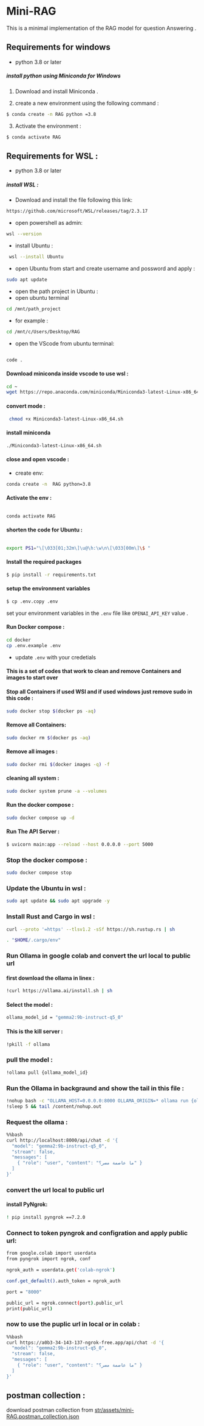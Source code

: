 # Mini-RAG

This is a minimal implementation of the RAG model for question Answering .

## Requirements for windows
 
 - python 3.8 or later

 ##### install python using Miniconda for Windows

1) Download and install Miniconda .

2) create a new environment using the following command :
```bash 
$ conda create -n RAG python =3.8

```
3) Activate the environment :
```bash 
$ conda activate RAG 

```
## Requirements for WSL :

- python 3.8 or later

##### install WSL :
* Download and install the file following this link: 
```bash
https://github.com/microsoft/WSL/releases/tag/2.3.17

```
* open powershell as admin:
```bash
wsl --version
```

* install Ubuntu :
```bash
 wsl --install Ubuntu

 ```
 * open Ubuntu from start and create username and possword and apply :

 ```bash
 sudo apt update

 ```

* open the path project in Ubuntu  :
* open ubuntu terminal 
```bash
cd /mnt/path_project 

```
* for example :
```bash 
cd /mnt/c/Users/Desktop/RAG

```
* open the VScode from ubuntu terminal:
```bash

code .

```
#### Download miniconda inside vscode to use wsl :
```bash 
cd ~
wget https://repo.anaconda.com/miniconda/Miniconda3-latest-Linux-x86_64.sh

``` 
#### convert mode :
```bash
 chmod +x Miniconda3-latest-Linux-x86_64.sh  
```
#### install miniconda
```bash
./Miniconda3-latest-Linux-x86_64.sh

```
#### close and open vscode :

* create env:
```bash
conda create -n  RAG python=3.8

```
#### Activate the env :
```bash

conda activate RAG

```
#### shorten the code for Ubuntu :
```bash

export PS1="\[\033[01;32m\]\u@\h:\w\n\[\033[00m\]\$ "

```


#### Install the required packages
```bash
$ pip install -r requirements.txt
```

#### setup the environment variables

```bash
$ cp .env.copy .env
```
set your environment variables in the `.env` file like `OPENAI_API_KEY` value .

#### Run Docker compose :

```bash
cd docker
cp .env.example .env
```

* update `.env` with your credetials
#### This is a set of codes that work to clean and remove Containers and images to start over

#### Stop all Containers if used WSl and if used windows just remove sudo  in this code :
```bash
sudo docker stop $(docker ps -aq)
```

#### Remove all Containers:
```bash 
sudo docker rm $(docker ps -aq)
```

#### Remove all images :
```bash 
sudo docker rmi $(docker images -q) -f

```
#### cleaning all system :
```bash
sudo docker system prune -a --volumes
```
#### Run the docker compose :
```bash
sudo docker compose up -d
```


#### Run The API Server :
```bash 
$ uvicorn main:app --reload --host 0.0.0.0 --port 5000

```

### Stop the docker compose :
```bash
sudo docker compose stop
```


### Update the Ubuntu in wsl :
```bash 
sudo apt update && sudo apt upgrade -y
```

### Install Rust and Cargo in wsl :
```bash
curl --proto '=https' --tlsv1.2 -sSf https://sh.rustup.rs | sh

. "$HOME/.cargo/env"

```
### Run Ollama in google colab and convert the url local to public url

#### first download the ollama in linex :
```bash
!curl https://ollama.ai/install.sh | sh
```

#### Select the model :

```bash
ollama_model_id = "gemma2:9b-instruct-q5_0"
```

#### This is the kill server :
```bash
!pkill -f ollama
```

### pull the model :
```bash
!ollama pull {ollama_model_id}

```
###  Run the Ollama in backgraund and show the tail in this file :
```bash
!nohup bash -c "OLLAMA_HOST=0.0.0.0:8000 OLLAMA_ORIGIN=* ollama run {ollama_model_id}"  &
!sleep 5 && tail /content/nohup.out
```

### Request the ollama :
```bash
%%bash
curl http://localhost:8000/api/chat -d '{
  "model": "gemma2:9b-instruct-q5_0",
  "stream": false,
  "messages": [
    { "role": "user", "content": "ما عاصمة مصر؟" }
  ]
}'
```

### convert the url local to public url

#### install PyNgrok:
```bash
! pip install pyngrok ==7.2.0
````
### Connect to token pyngrok and configration and apply public url:

```bash
from google.colab import userdata
from pyngrok import ngrok, conf

ngrok_auth = userdata.get('colab-ngrok')

conf.get_default().auth_token = ngrok_auth

port = "8000"

public_url = ngrok.connect(port).public_url
print(public_url)
```

### now to use the puplic url in local or in colab :
```bash
%%bash
curl https://a0b3-34-143-137-ngrok-free.app/api/chat -d '{
  "model": "gemma2:9b-instruct-q5_0",
  "stream": false,
  "messages": [
    { "role": "user", "content": "ما عاصمة مصر؟" }
  ]
}'
```

## postman collection :
download postman collection from [str/assets/mini-RAG.postman_collection.json](str/assets/mini-RAG.postman_collection.json)
